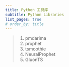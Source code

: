 ```yaml
---
title: Python 工具库
subtitle: Python Libraries
list_pages: true
# order_by: title
---
```


> 1. pmdarima
> 2. prophet
> 3. tsmoothie
> 4. NeuralProphet
> 5. GluonTS

